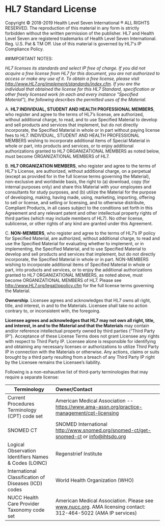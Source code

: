 # HL7 Standard License
Copyright © 2018-2019 Health Level Seven International ® ALL RIGHTS RESERVED. The reproduction of this material in any form is strictly forbidden without the written permission of the publisher.  HL7 and Health Level Seven are registered trademarks of Health Level Seven International. Reg. U.S. Pat & TM Off.
Use of this material is governed by HL7's IP Compliance Policy.

##IMPORTANT NOTES: 

_HL7 licenses its standards and select IP free of charge. If you did not acquire a free license from HL7 for this document, you are not authorized to access or make any use of it. To obtain a free license, please visit http://www.HL7.org/implement/standards/index.cfm. 
If you are the individual that obtained the license for this HL7 Standard, specification or other freely licensed work (in each and every instance "Specified Material"), the following describes the permitted uses of the Material._ 

A. **HL7 INDIVIDUAL, STUDENT AND HEALTH PROFESSIONAL MEMBERS**, who register and agree to the terms of HL7’s license, are authorized, without additional charge, to read, and to use Specified Material to develop and sell products and services that implement, but do not directly incorporate, the Specified Material in whole or in part without paying license fees to HL7. INDIVIDUAL, STUDENT AND HEALTH PROFESSIONAL MEMBERS wishing to incorporate additional items of Special Material in whole or part, into products and services, or to enjoy additional authorizations granted to HL7 ORGANIZATIONAL MEMBERS as noted below, must become ORGANIZATIONAL MEMBERS of HL7. 

B. **HL7 ORGANIZATION MEMBERS**, who register and agree to the terms of HL7's License, are authorized, without additional charge, on a perpetual (except as provided for in the full license terms governing the Material), non-exclusive and worldwide basis, the right to (a) download, copy (for internal purposes only) and share this Material with your employees and consultants for study purposes, and (b) utilize the Material for the purpose of developing, making, having made, using, marketing, importing, offering to sell or license, and selling or licensing, and to otherwise distribute, Compliant Products, in all cases subject to the conditions set forth in this Agreement and any relevant patent and other intellectual property rights of third parties (which may include members of HL7). No other license, sublicense, or other rights of any kind are granted under this Agreement. 

C. **NON-MEMBERS**, who register and agree to the terms of HL7’s IP policy for Specified Material, are authorized, without additional charge, to read and use the Specified Material for evaluating whether to implement, or in implementing, the Specified Material, and to use Specified Material to develop and sell products and services that implement, but do not directly incorporate, the Specified Material in whole or in part. 
NON-MEMBERS wishing to incorporate additional items of Specified Material in whole or part, into products and services, or to enjoy the additional authorizations granted to HL7 ORGANIZATIONAL MEMBERS, as noted above, must become ORGANIZATIONAL MEMBERS of HL7. 
Please see http://www.HL7.org/legal/ippolicy.cfm for the full license terms governing the Material.

**Ownership**. Licensee agrees and acknowledges that HL7 owns all right, title, and interest, in and to the Materials. Licensee shall take no action contrary to, or inconsistent with, the foregoing.

**Licensee agrees and acknowledges that HL7 may not own all right, title, and interest, in and to the Material and that the Materials** may contain and/or reference intellectual property owned by third parties (“Third Party IP”).  Acceptance of these License Terms does not grant Licensee any rights with respect to Third Party IP. Licensee alone is responsible for identifying and obtaining any necessary licenses or authorizations to utilize Third Party IP in connection with the Materials or otherwise. Any actions, claims or suits brought by a third party resulting from a breach of any Third Party IP right by the Licensee remains the Licensee’s liability.

Following is a non-exhaustive list of third-party terminologies that may require a separate license:


| Terminology        | Owner/Contact           |
| ------------------ |:-----------------------|
| Current Procedures Terminology (CPT) code set | American Medical Association -- https://www.ama-assn.org/practice-management/cpt-licensing |
| SNOMED CT | SNOMED International   http://www.snomed.org/snomed-ct/get-snomed-ct or info@ihtsdo.org | 
| Logical Observation Identifiers Names & Codes (LOINC) | Regenstrief Institute |
| International Classification of Diseases (ICD) codes | World Health Organization (WHO) |
| NUCC Health Care Provider Taxonomy code set | American Medical Association. Please see www.nucc.org. AMA licensing contact: 312-464-5022 (AMA IP services) |








